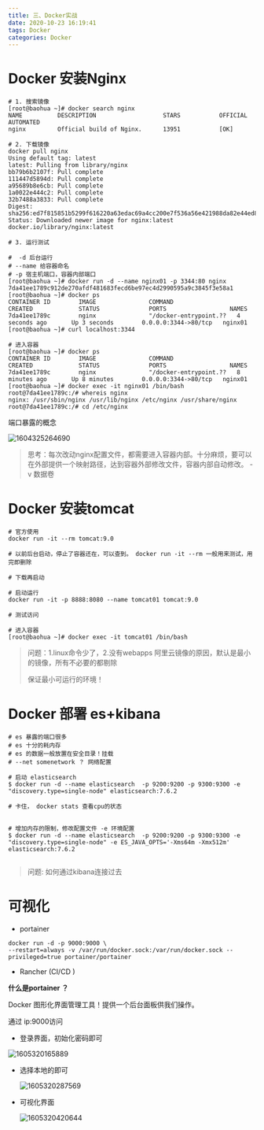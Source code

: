 ```yaml
---
title: 三、Docker实战
date: 2020-10-23 16:19:41
tags: Docker
categories: Docker
---
```

# Docker 安装Nginx

```shell
# 1. 搜索镜像
[root@baohua ~]# docker search nginx
NAME          DESCRIPTION                   STARS           OFFICIAL            AUTOMATED
nginx         Official build of Nginx.      13951           [OK]   

# 2. 下载镜像
docker pull nginx
Using default tag: latest
latest: Pulling from library/nginx
bb79b6b2107f: Pull complete 
111447d5894d: Pull complete 
a95689b8e6cb: Pull complete 
1a0022e444c2: Pull complete 
32b7488a3833: Pull complete 
Digest: sha256:ed7f815851b5299f616220a63edac69a4cc200e7f536a56e421988da82e44ed8
Status: Downloaded newer image for nginx:latest
docker.io/library/nginx:latest

# 3. 运行测试

#  -d 后台运行
# --name 给容器命名
# -p 宿主机端口，容器内部端口
[root@baohua ~]# docker run -d --name nginx01 -p 3344:80 nginx
7da41ee1789c912de270afdf481683fecd6be97ec4d2990595a9c3845f3e58a1
[root@baohua ~]# docker ps
CONTAINER ID        IMAGE               COMMAND                  CREATED             STATUS              PORTS                  NAMES
7da41ee1789c        nginx               "/docker-entrypoint.??   4 seconds ago       Up 3 seconds        0.0.0.0:3344->80/tcp   nginx01
[root@baohua ~]# curl localhost:3344

# 进入容器
[root@baohua ~]# docker ps
CONTAINER ID        IMAGE               COMMAND                  CREATED             STATUS              PORTS                  NAMES
7da41ee1789c        nginx               "/docker-entrypoint.??   8 minutes ago       Up 8 minutes        0.0.0.0:3344->80/tcp   nginx01
[root@baohua ~]# docker exec -it nginx01 /bin/bash
root@7da41ee1789c:/# whereis nginx
nginx: /usr/sbin/nginx /usr/lib/nginx /etc/nginx /usr/share/nginx
root@7da41ee1789c:/# cd /etc/nginx
```

端口暴露的概念

![1604325264690](./apply01.png)



> 思考：每次改动nginx配置文件，都需要进入容器内部。十分麻烦，要可以在外部提供一个映射路径，达到容器外部修改文件，容器内部自动修改。 -v 数据卷



# Docker 安装tomcat

```shell
# 官方使用
docker run -it --rm tomcat:9.0

# 以前后台启动，停止了容器还在，可以查到。 docker run -it --rm 一般用来测试，用完即删除

# 下载再启动

# 启动运行
docker run -it -p 8888:8080 --name tomcat01 tomcat:9.0

# 测试访问

# 进入容器
[root@baohua ~]# docker exec -it tomcat01 /bin/bash

```

> 问题：1.linux命令少了，2.没有webapps  阿里云镜像的原因，默认是最小的镜像，所有不必要的都剔除
>
> 保证最小可运行的环境！

# Docker 部署 es+kibana

```shell
# es 暴露的端口很多
# es 十分的耗内存
# es 的数据一般放置在安全目录！挂载
# --net somenetwork ？ 网络配置

# 启动 elasticsearch
$ docker run -d --name elasticsearch  -p 9200:9200 -p 9300:9300 -e "discovery.type=single-node" elasticsearch:7.6.2

# 卡住， docker stats 查看cpu的状态


```

```shell
# 增加内存的限制，修改配置文件 -e 环境配置
$ docker run -d --name elasticsearch  -p 9200:9200 -p 9300:9300 -e "discovery.type=single-node" -e ES_JAVA_OPTS='-Xms64m -Xmx512m' elasticsearch:7.6.2


```

> 问题: 如何通过kibana连接过去

# 可视化

- portainer 

```shell
docker run -d -p 9000:9000 \
--restart=always -v /var/run/docker.sock:/var/run/docker.sock --privileged=true portainer/portainer
```

- Rancher (CI/CD )

**什么是portainer ？**

Docker 图形化界面管理工具！提供一个后台面板供我们操作。

通过 ip:9000访问

- 登录界面，初始化密码即可

![1605320165889](./apply02.png)

- 选择本地的即可

  ![1605320287569](./apply03.png)

- 可视化界面

  ![1605320420644](./apply04.png)

